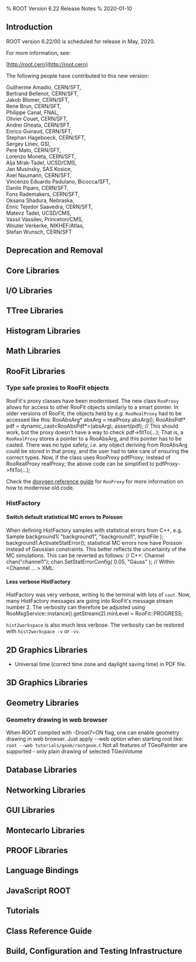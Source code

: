 % ROOT Version 6.22 Release Notes
% 2020-01-10
<a name="TopOfPage"></a>

## Introduction

ROOT version 6.22/00 is scheduled for release in May, 2020.

For more information, see:

[http://root.cern](http://root.cern)

The following people have contributed to this new version:

 Guilherme Amadio, CERN/SFT,\
 Bertrand Bellenot, CERN/SFT,\
 Jakob Blomer, CERN/SFT,\
 Rene Brun, CERN/SFT,\
 Philippe Canal, FNAL,\
 Olivier Couet, CERN/SFT,\
 Andrei Gheata, CERN/SFT,\
 Enrico Guiraud, CERN/SFT,\
 Stephan Hageboeck, CERN/SFT,\
 Sergey Linev, GSI,\
 Pere Mato, CERN/SFT,\
 Lorenzo Moneta, CERN/SFT,\
 Alja Mrak-Tadel, UCSD/CMS,\
 Jan Musinsky, SAS Kosice,\
 Axel Naumann, CERN/SFT,\
 Vincenzo Eduardo Padulano, Bicocca/SFT,\
 Danilo Piparo, CERN/SFT,\
 Fons Rademakers, CERN/SFT,\
 Oksana Shadura, Nebraska,\
 Enric Tejedor Saavedra, CERN/SFT,\
 Matevz Tadel, UCSD/CMS,\
 Vassil Vassilev, Princeton/CMS,\
 Wouter Verkerke, NIKHEF/Atlas,\
 Stefan Wunsch, CERN/SFT

## Deprecation and Removal


## Core Libraries


## I/O Libraries


## TTree Libraries


## Histogram Libraries


## Math Libraries


## RooFit Libraries

### Type safe proxies to RooFit objects
RooFit's proxy classes have been modernised. The new class `RooProxy` allows for access to other RooFit objects
similarly to a smart pointer. In older versions of RooFit, the objects held by *e.g.* `RooRealProxy` had to be
accessed like this:
    RooAbsArg* absArg = realProxy.absArg();
    RooAbsPdf* pdf = dynamic_cast<RooAbsPdf*>(absArg);
    assert(pdf); // This should work, but the proxy doesn't have a way to check
    pdf->fitTo(...);
That is, a `RooRealProxy` stores a pointer to a RooAbsArg, and this pointer has to be casted. There was no type
safety, *i.e.* any object deriving from RooAbsArg could be stored in that proxy, and the user had to take care
of ensuring the correct types.
Now, if the class uses
    RooProxy<RooAbsPdf> pdfProxy;
instead of
    RooRealProxy realProxy;
the above code can be simplified to
    pdfProxy->fitTo(...);

Check the [doxygen reference guide](https://root.cern.ch/doc/master/classRooProxy.html) for `RooProxy` for
more information on how to modernise old code.

### HistFactory

#### Switch default statistical MC errors to Poisson
When defining HistFactory samples with statistical errors from C++, e.g.
    Sample background1( "background1", "background1", InputFile );
    background1.ActivateStatError();
statistical MC errors now have Poisson instead of Gaussian constraints. This better reflects the uncertainty of the MC simulations.
This can be reverted as follows:
    // C++:
    Channel chan("channel1");
    chan.SetStatErrorConfig( 0.05, "Gauss" );
    // Within <Channel ... > XML:
    <StatErrorConfig RelErrorThreshold="0.05" ConstraintType="Gauss" />

#### Less verbose HistFactory
HistFactory was very verbose, writing to the terminal with lots of `cout`. Now, many HistFactory messages are going
into RooFit's message stream number 2. The verbosity can therefore be adjusted using
    RooMsgService::instance().getStream(2).minLevel = RooFit::PROGRESS;

`hist2workspace` is also much less verbose. The verbosity can be restored with `hist2workspace -v` or `-vv`.

## 2D Graphics Libraries

 * Universal time (correct time zone and daylight saving time) in PDF file.

## 3D Graphics Libraries


## Geometry Libraries

### Geometry drawing in web browser

When ROOT compiled with -Droot7=ON flag, one can enable geometry drawing in web browser.
Just apply --web option when starting root like: `root --web tutorials/geom/rootgeom.C`
Not all features of TGeoPainter are supported - only plain drawing of selected TGeoVolume


## Database Libraries


## Networking Libraries


## GUI Libraries


## Montecarlo Libraries


## PROOF Libraries


## Language Bindings


## JavaScript ROOT


## Tutorials


## Class Reference Guide


## Build, Configuration and Testing Infrastructure


